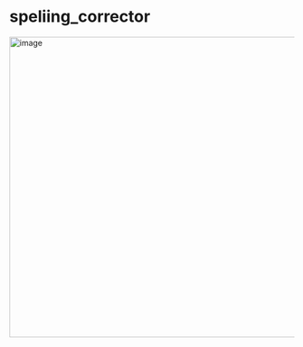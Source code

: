 ﻿# speliing_corrector

<img width="1111" height="532" alt="image" src="https://github.com/user-attachments/assets/aaad7490-0809-4c01-bc1c-b7270c5263e1" />
